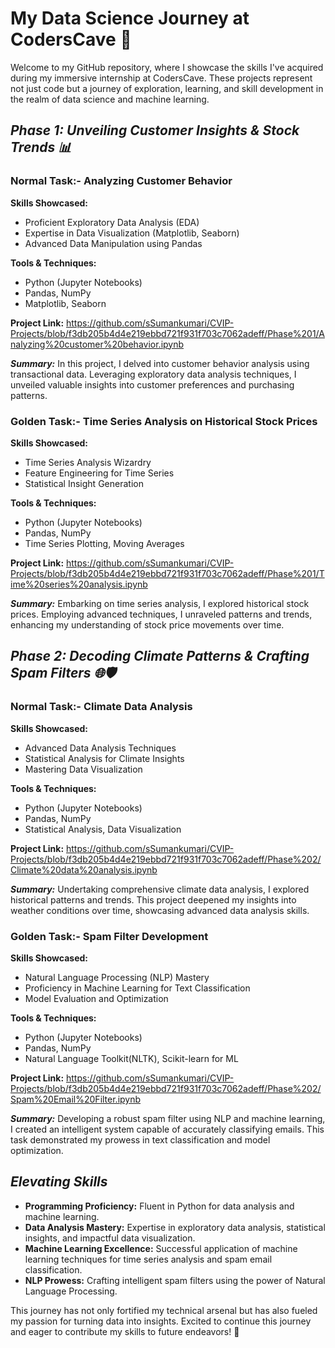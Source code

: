 # **My Data Science Journey at CodersCave 🚀**
Welcome to my GitHub repository, where I showcase the skills I've acquired during my immersive internship at CodersCave. These projects represent not just code but a journey of exploration, learning, and skill development in the realm of data science and machine learning.

## ***Phase 1: Unveiling Customer Insights & Stock Trends 📊***

### **Normal Task:- Analyzing Customer Behavior**
**Skills Showcased:**

- Proficient Exploratory Data Analysis (EDA)
- Expertise in Data Visualization (Matplotlib, Seaborn)
- Advanced Data Manipulation using Pandas

**Tools & Techniques:**

- Python (Jupyter Notebooks)
- Pandas, NumPy
- Matplotlib, Seaborn

**Project Link:** https://github.com/sSumankumari/CVIP-Projects/blob/f3db205b4d4e219ebbd721f931f703c7062adeff/Phase%201/Analyzing%20customer%20behavior.ipynb

***Summary:***
In this project, I delved into customer behavior analysis using transactional data. Leveraging exploratory data analysis techniques, I unveiled valuable insights into customer preferences and purchasing patterns.

### **Golden Task:- Time Series Analysis on Historical Stock Prices**
**Skills Showcased:**

- Time Series Analysis Wizardry
- Feature Engineering for Time Series
- Statistical Insight Generation

**Tools & Techniques:**

- Python (Jupyter Notebooks)
- Pandas, NumPy
- Time Series Plotting, Moving Averages

**Project Link:** https://github.com/sSumankumari/CVIP-Projects/blob/f3db205b4d4e219ebbd721f931f703c7062adeff/Phase%201/Time%20series%20analysis.ipynb

***Summary:***
Embarking on time series analysis, I explored historical stock prices. Employing advanced techniques, I unraveled patterns and trends, enhancing my understanding of stock price movements over time.

## ***Phase 2: Decoding Climate Patterns & Crafting Spam Filters 🌐🛡️***

### **Normal Task:- Climate Data Analysis**
**Skills Showcased:**

- Advanced Data Analysis Techniques
- Statistical Analysis for Climate Insights
- Mastering Data Visualization

**Tools & Techniques:**

- Python (Jupyter Notebooks)
- Pandas, NumPy
- Statistical Analysis, Data Visualization

**Project Link:** https://github.com/sSumankumari/CVIP-Projects/blob/f3db205b4d4e219ebbd721f931f703c7062adeff/Phase%202/Climate%20data%20analysis.ipynb

***Summary:***
Undertaking comprehensive climate data analysis, I explored historical patterns and trends. This project deepened my insights into weather conditions over time, showcasing advanced data analysis skills.

### **Golden Task:- Spam Filter Development**
**Skills Showcased:**

- Natural Language Processing (NLP) Mastery
- Proficiency in Machine Learning for Text Classification
- Model Evaluation and Optimization

**Tools & Techniques:**

- Python (Jupyter Notebooks)
- Pandas, NumPy
- Natural Language Toolkit(NLTK), Scikit-learn for ML

**Project Link:** https://github.com/sSumankumari/CVIP-Projects/blob/f3db205b4d4e219ebbd721f931f703c7062adeff/Phase%202/Spam%20Email%20Filter.ipynb

***Summary:***
Developing a robust spam filter using NLP and machine learning, I created an intelligent system capable of accurately classifying emails. This task demonstrated my prowess in text classification and model optimization.


## ***Elevating Skills***

- **Programming Proficiency:** Fluent in Python for data analysis and machine learning.
- **Data Analysis Mastery:** Expertise in exploratory data analysis, statistical insights, and impactful data visualization.
- **Machine Learning Excellence:** Successful application of machine learning techniques for time series analysis and spam email classification.
- **NLP Prowess:** Crafting intelligent spam filters using the power of Natural Language Processing.

This journey has not only fortified my technical arsenal but has also fueled my passion for turning data into insights. Excited to continue this journey and eager to contribute my skills to future endeavors! 🌟
